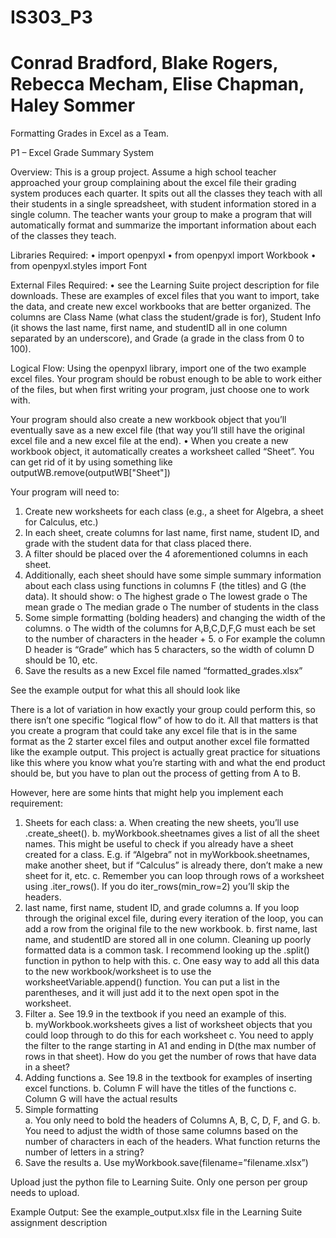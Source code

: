 
# IS303_P3
# Conrad Bradford, Blake Rogers, Rebecca Mecham, Elise Chapman, Haley Sommer
Formatting Grades in Excel as a Team.


P1 – Excel Grade Summary System

Overview:
This is a group project. Assume a high school teacher approached your group complaining about the excel file their grading system produces each quarter. It spits out all the classes they teach with all their students in a single spreadsheet, with student information stored in a single column. The teacher wants your group to make a program that will automatically format and summarize the important information about each of the classes they teach.

Libraries Required:
•	import openpyxl
•	from openpyxl import Workbook
•	from openpyxl.styles import Font

External Files Required:
•	see the Learning Suite project description for file downloads. These are examples of excel files that you want to import, take the data, and create new excel workbooks that are better organized. The columns are Class Name (what class the student/grade is for), Student Info (it shows the last name, first name, and studentID all in one column separated by an underscore), and Grade (a grade in the class from 0 to 100).

Logical Flow:
Using the openpyxl library, import one of the two example excel files. Your program should be robust enough to be able to work either of the files, but when first writing your program, just choose one to work with.

Your program should also create a new workbook object that you’ll eventually save as a new excel file (that way you’ll still have the original excel file and a new excel file at the end).
•	When you create a new workbook object, it automatically creates a worksheet called “Sheet”. You can get rid of it by using something like outputWB.remove(outputWB["Sheet"])

Your program will need to:
1.	Create new worksheets for each class (e.g., a sheet for Algebra, a sheet for Calculus, etc.)
2.	In each sheet, create columns for last name, first name, student ID, and grade with the student data for that class placed there.
3.	A filter should be placed over the 4 aforementioned columns in each sheet.
4.	Additionally, each sheet should have some simple summary information about each class using functions in columns F (the titles) and G (the data). It should show:
        o	The highest grade
        o	The lowest grade
        o	The mean grade
        o	The median grade
        o	The number of students in the class
5.	Some simple formatting (bolding headers) and changing the width of the columns.
        o	The width of the columns for A,B,C,D,F,G must each be set to the number of characters in the header + 5. 
        o	For example the column D header is “Grade” which has 5 characters, so the width of column D should be 10, etc.
6.	Save the results as a new Excel file named “formatted_grades.xlsx”

See the example output for what this all should look like

There is a lot of variation in how exactly your group could perform this, so there isn’t one specific “logical flow” of how to do it. All that matters is that you create a program that could take any excel file that is in the same format as the 2 starter excel files and output another excel file formatted like the example output. This project is actually great practice for situations like this where you know what you’re starting with and what the end product should be, but you have to plan out the process of getting from A to B.

However, here are some hints that might help you implement each requirement:

1.	Sheets for each class:
        a.	When creating the new sheets, you’ll use .create_sheet().
        b.	myWorkbook.sheetnames gives a list of all the sheet names. This might be useful to check if you already have a sheet created for a class. E.g. if “Algebra” not in myWorkbook.sheetnames, make another sheet, but if “Calculus” is already there, don’t make a new sheet for it, etc.
        c.	Remember you can loop through rows of a worksheet using .iter_rows(). If you do iter_rows(min_row=2) you’ll skip the headers.
2.	last name, first name, student ID, and grade columns
        a.	If you loop through the original excel file, during every iteration of the loop, you can add a row from the original file to the new workbook.
        b.	first name, last name, and studentID are stored all in one column. Cleaning up poorly formatted data is a common task. I recommend looking up the .split() function in python to help with this.
        c.	One easy way to add all this data to the new workbook/worksheet is to use the worksheetVariable.append() function. You can put a list in the parentheses, and it will just add it to the next open spot in the worksheet.
3.	Filter
        a.	See 19.9 in the textbook if you need an example of this.    
        b.	myWorkbook.worksheets gives a list of worksheet objects that you could loop through to do this for each worksheet
        c.	You need to apply the filter to the range starting in A1 and ending in D(the max number of rows in that sheet). How do you get the number of rows that have data in a sheet?
4.	Adding functions
        a.	See 19.8 in the textbook for examples of inserting excel functions.
        b.	Column F will have the titles of the functions
        c.	Column G will have the actual results
5.	Simple formatting   
        a.	You only need to bold the headers of Columns A, B, C, D, F, and G.
        b.	You need to adjust the width of those same columns based on the number of characters in each of the headers. What function returns the number of letters in a string?
6.	Save the results
        a.	Use myWorkbook.save(filename=”filename.xlsx”)

Upload just the python file to Learning Suite. Only one person per group needs to upload.


Example Output:
See the example_output.xlsx file in the Learning Suite assignment description

